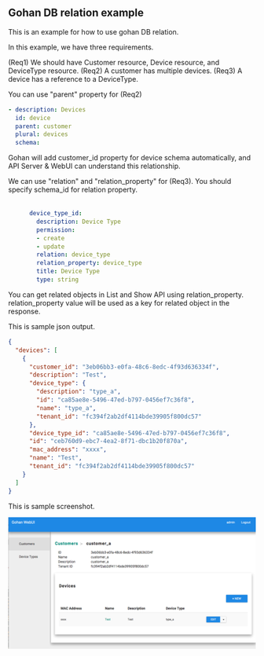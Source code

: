 Gohan DB relation example
--------------------------

This is an example for how to use gohan DB relation.

In this example, we have three requirements.

(Req1) We should have Customer resource, Device resource, and DeviceType resource.
(Req2) A customer has multiple devices.
(Req3) A device has a reference to a DeviceType.

You can use "parent" property for (Req2)

``` YAML
- description: Devices
  id: device
  parent: customer
  plural: devices
  schema:
```

Gohan will add customer_id property for device schema automatically, and API Server & WebUI can understand
this relationship.

We can use "relation" and "relation_property" for (Req3).
You should specify schema_id for relation property.


``` YAML

      device_type_id:
        description: Device Type
        permission:
        - create
        - update
        relation: device_type
        relation_property: device_type
        title: Device Type
        type: string

```

You can get related objects in List and Show API using
relation_property. relation_property value will be used as a key for related object in the
response.

This is sample json output.

``` json
{
  "devices": [
    {
      "customer_id": "3eb06bb3-e0fa-48c6-8edc-4f93d636334f",
      "description": "Test",
      "device_type": {
        "description": "type_a",
        "id": "ca85ae8e-5496-47ed-b797-0456ef7c36f8",
        "name": "type_a",
        "tenant_id": "fc394f2ab2df4114bde39905f800dc57"
      },
      "device_type_id": "ca85ae8e-5496-47ed-b797-0456ef7c36f8",
      "id": "ceb760d9-ebc7-4ea2-8f71-dbc1b20f870a",
      "mac_address": "xxxx",
      "name": "Test",
      "tenant_id": "fc394f2ab2df4114bde39905f800dc57"
    }
  ]
}

```

This is sample screenshot.

![WebUI screenshot](screenshot.png "screenshot")
